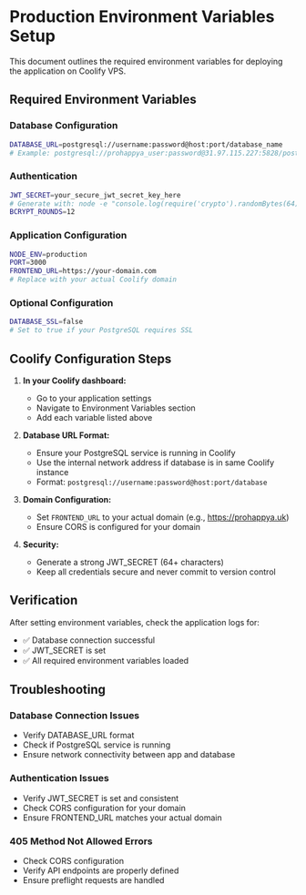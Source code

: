 # Production Environment Variables Setup

This document outlines the required environment variables for deploying the application on Coolify VPS.

## Required Environment Variables

### Database Configuration
```bash
DATABASE_URL=postgresql://username:password@host:port/database_name
# Example: postgresql://prohappya_user:password@31.97.115.227:5828/postgres
```

### Authentication
```bash
JWT_SECRET=your_secure_jwt_secret_key_here
# Generate with: node -e "console.log(require('crypto').randomBytes(64).toString('hex'))"
BCRYPT_ROUNDS=12
```

### Application Configuration
```bash
NODE_ENV=production
PORT=3000
FRONTEND_URL=https://your-domain.com
# Replace with your actual Coolify domain
```

### Optional Configuration
```bash
DATABASE_SSL=false
# Set to true if your PostgreSQL requires SSL
```

## Coolify Configuration Steps

1. **In your Coolify dashboard:**
   - Go to your application settings
   - Navigate to Environment Variables section
   - Add each variable listed above

2. **Database URL Format:**
   - Ensure your PostgreSQL service is running in Coolify
   - Use the internal network address if database is in same Coolify instance
   - Format: `postgresql://username:password@host:port/database`

3. **Domain Configuration:**
   - Set `FRONTEND_URL` to your actual domain (e.g., https://prohappya.uk)
   - Ensure CORS is configured for your domain

4. **Security:**
   - Generate a strong JWT_SECRET (64+ characters)
   - Keep all credentials secure and never commit to version control

## Verification

After setting environment variables, check the application logs for:
- ✅ Database connection successful
- ✅ JWT_SECRET is set
- ✅ All required environment variables loaded

## Troubleshooting

### Database Connection Issues
- Verify DATABASE_URL format
- Check if PostgreSQL service is running
- Ensure network connectivity between app and database

### Authentication Issues
- Verify JWT_SECRET is set and consistent
- Check CORS configuration for your domain
- Ensure FRONTEND_URL matches your actual domain

### 405 Method Not Allowed Errors
- Check CORS configuration
- Verify API endpoints are properly defined
- Ensure preflight requests are handled